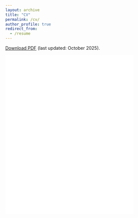 ```yaml
---
layout: archive
title: "CV"
permalink: /cv/
author_profile: true
redirect_from: 
  - /resume
---
```


[Download PDF](https://www.dropbox.com/scl/fi/kwq44yxqcinuuh2iolkg8/Deng_CV.pdf?rlkey=qcmfzyz1nmpjhqircb9bfg391&st=l1kqoiau&dl=0) (last updated: October 2025).

<iframe src="/files/cv/Deng_CV.pdf" width="80%" height="500" frameborder="no" border="0" marginwidth="0" marginheight="0"></iframe>



